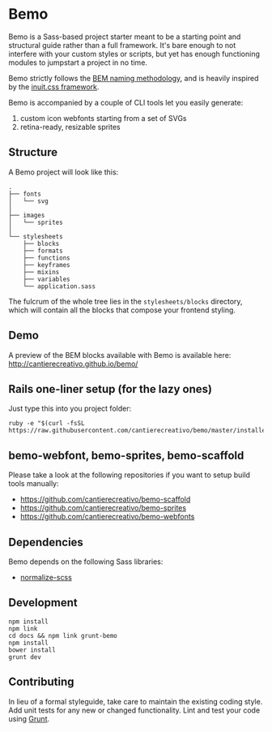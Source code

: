 # Bemo

Bemo is a Sass-based project starter meant to be a starting point and structural 
guide rather than a full framework. It's bare enough to not interfere with your 
custom styles or scripts, but yet has enough functioning modules to jumpstart 
a project in no time.

Bemo strictly follows the [BEM naming methodology](http://csswizardry.com/2013/01/mindbemding-getting-your-head-round-bem-syntax/),
and is heavily inspired by the [inuit.css framework](https://github.com/csswizardry/inuit.css/).

Bemo is accompanied by a couple of CLI tools let you easily generate:

1. custom icon webfonts starting from a set of SVGs
2. retina-ready, resizable sprites

## Structure

A Bemo project will look like this:

```
.
├── fonts
│   └── svg
│ 
├── images
│   └── sprites
│ 
└── stylesheets
    ├── blocks
    ├── formats
    ├── functions
    ├── keyframes
    ├── mixins
    ├── variables
    └── application.sass
```

The fulcrum of the whole tree lies in the `stylesheets/blocks` directory,
which will contain all the blocks that compose your frontend styling.

## Demo

A preview of the BEM blocks available with Bemo is available here: http://cantierecreativo.github.io/bemo/

## Rails one-liner setup (for the lazy ones)

Just type this into you project folder:

```
ruby -e "$(curl -fsSL https://raw.githubusercontent.com/cantierecreativo/bemo/master/installer/install)"
```

## bemo-webfont, bemo-sprites, bemo-scaffold

Please take a look at the following repositories if you want to setup 
build tools manually:

* https://github.com/cantierecreativo/bemo-scaffold
* https://github.com/cantierecreativo/bemo-sprites
* https://github.com/cantierecreativo/bemo-webfonts

## Dependencies

Bemo depends on the following Sass libraries:

* [normalize-scss](https://github.com/JohnAlbin/normalize-scss)

## Development

    npm install
    npm link
    cd docs && npm link grunt-bemo
    npm install
    bower install
    grunt dev

## Contributing

In lieu of a formal styleguide, take care to maintain the existing coding style. Add unit tests for any new or changed functionality. Lint and test your code using [Grunt](http://gruntjs.com/).
